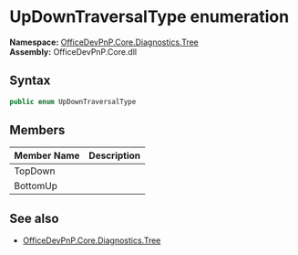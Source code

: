 # UpDownTraversalType  enumeration
  

**Namespace:** [OfficeDevPnP.Core.Diagnostics.Tree](OfficeDevPnP.Core.Diagnostics.Tree.md)  
**Assembly:** OfficeDevPnP.Core.dll  
## Syntax
```C#
public enum UpDownTraversalType
```
## Members
|**Member Name**|**Description**|
|:-----|:-----|
| TopDown | 
| BottomUp | 

## See also
- [OfficeDevPnP.Core.Diagnostics.Tree](OfficeDevPnP.Core.Diagnostics.Tree.md)
